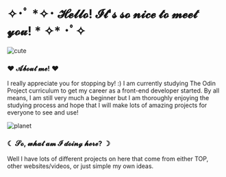 <h1> ✧･ﾟ *✧･ 𝓗𝓮𝓵𝓵𝓸! 𝓘𝓽'𝓼 𝓼𝓸 𝓷𝓲𝓬𝓮 𝓽𝓸 𝓶𝓮𝓮𝓽 𝔂𝓸𝓾! * ✧* ･ﾟ✧ </h1>

![cute](https://github.com/jupiterboopiter/jupiterboopiter/assets/135379233/8c993317-6f51-49dd-acd6-23fa5e335796)

<h3> ♥ 𝓐𝓫𝓸𝓾𝓽 𝓶𝓮! ♥ </h3>
I really appreciate you for stopping by! :) I am currently studying The Odin Project curriculum to get my career as a front-end developer started. By all means, I am still very much a beginner but I am thoroughly enjoying the studying process and hope that I will make lots of amazing projects for everyone to see and use!


![planet](https://github.com/jupiterboopiter/jupiterboopiter/assets/135379233/75097309-7411-46ed-8a6d-ed981aeeb253) <h3> ☾ 𝓢𝓸, 𝔀𝓱𝓪𝓽 𝓪𝓶 𝓘 𝓭𝓸𝓲𝓷𝓰 𝓱𝓮𝓻𝓮? ☽ </h3>
Well I have lots of different projects on here that come from either TOP, other websites/videos, or just simple my own ideas.
